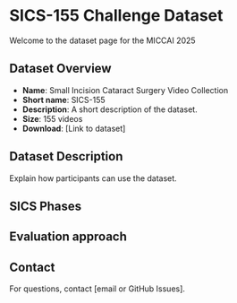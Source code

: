 # SICS-155 Challenge Dataset
Welcome to the dataset page for the MICCAI 2025

## Dataset Overview
- **Name**: Small Incision Cataract Surgery Video Collection
- **Short name**: SICS-155
- **Description**: A short description of the dataset.
- **Size**: 155 videos
- **Download**: [Link to dataset]

## Dataset Description
Explain how participants can use the dataset.

## SICS Phases

## Evaluation approach

## Contact
For questions, contact [email or GitHub Issues].